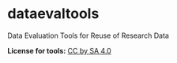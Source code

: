 # dataevaltools
Data Evaluation Tools for Reuse of Research Data

**License for tools:** [CC by SA 4.0](https://creativecommons.org/about/cclicenses/)

